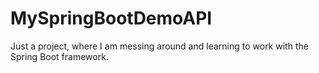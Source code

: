 # MySpringBootDemoAPI
Just a project, where I am messing around and learning to work with the Spring Boot framework.
